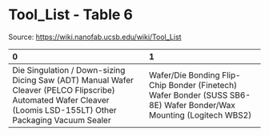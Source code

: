# Tool_List - Table 6

Source: https://wiki.nanofab.ucsb.edu/wiki/Tool_List

| 0                                                                                                                                                               | 1                                                                                                                  |
|:----------------------------------------------------------------------------------------------------------------------------------------------------------------|:-------------------------------------------------------------------------------------------------------------------|
| Die Singulation / Down-sizing Dicing Saw (ADT) Manual Wafer Cleaver (PELCO Flipscribe) Automated Wafer Cleaver (Loomis LSD-155LT) Other Packaging Vacuum Sealer | Wafer/Die Bonding Flip-Chip Bonder (Finetech) Wafer Bonder (SUSS SB6-8E) Wafer Bonder/Wax Mounting (Logitech WBS2) |
